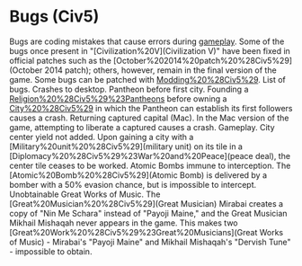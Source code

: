 # Bugs (Civ5)

Bugs are coding mistakes that cause errors during [gameplay](gameplay). Some of the bugs once present in "[Civilization%20V](Civilization V)" have been fixed in official patches such as the [October%202014%20patch%20%28Civ5%29](October 2014 patch); others, however, remain in the final version of the game.
Some bugs can be patched with [Modding%20%28Civ5%29](mods).
List of bugs.
Crashes to desktop.
Pantheon before first city.
Founding a [Religion%20%28Civ5%29%23Pantheons](Pantheon) before owning a [City%20%28Civ5%29](city) in which the Pantheon can establish its first followers causes a crash.
Returning captured capital (Mac).
In the Mac version of the game, attempting to liberate a captured causes a crash.
Gameplay.
City center yield not added.
Upon gaining a city with a [Military%20unit%20%28Civ5%29](military unit) on its tile in a [Diplomacy%20%28Civ5%29%23War%20and%20Peace](peace deal), the center tile ceases to be worked.
Atomic Bombs immune to interception.
The [Atomic%20Bomb%20%28Civ5%29](Atomic Bomb) is delivered by a bomber with a 50% evasion chance, but is impossible to intercept.
Unobtainable Great Works of Music.
The [Great%20Musician%20%28Civ5%29](Great Musician) Mirabai creates a copy of "Nin Me Schara" instead of "Payoji Maine," and the Great Musician Mikhail Mishaqah never appears in the game. This makes two [Great%20Work%20%28Civ5%29%23Great%20Musicians](Great Works of Music) - Mirabai's "Payoji Maine" and Mikhail Mishaqah's "Dervish Tune" - impossible to obtain.